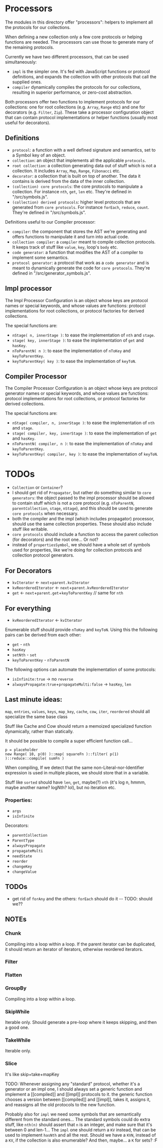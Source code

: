 
# Processors

The modules in this directory offer "processors": helpers to implement all the protocols for our collections.

When defining a new collection only a few core protocols or helping functions are needed. The processors can use those to generate many of the remaining protocols.

Currently we have two different processors, that can be used simultaneously:
 - `impl` is the simpler one. It's fed with JavaScript functions or protocol definitions, and expands the collection with other protocols that call the supplied ones.
  - `compiler` dynamically compiles the protocols for our collections, resulting in superior performance, or zero-cost abstraction.

Both processors offer two functions to implement protocols for our collections: one for root collections (e.g. `Array`, `Range` etc) and one for decorators (e.g. `Filter`, `Zip`).
These take a processor configuration object that can contain protocol implementations or helper functions (usually most useful for decorators).

## Definitions

 - `protocol`: a function with a well defined signature and semantics, set to a Symbol key of an object.
 - `collection`: an object that implements all the applicable `protocols`.
 - `root collection`: a collection generating data out of stuff which is not a collection. It includes `Array`, `Map`, `Range`, `Fibonacci` etc.
 - `decorator`: a collection that is built on top of another. The data it contains is derived from the data of the inner collection.
 - `(collection) core protocols`: the core protocols to manipulate a collection. For instance `nth`, `get`, `len` etc. They're defined in "/src/symbols.js".
 - `(collection) derived protocols`: higher level protocols that are generated from `core protocols`. For instance `forEach`, `reduce`, `count`. They're defined in "/src/symbols.js".

 Definitions useful to our Compiler processor:
 - `compiler`: the component that stores the AST we're generating and offers functions to manipulate it and turn into actual code.
 - `collection compiler`: a `compiler` meant to compile collection protocols. It keeps track of stuff like `value`, `key`, loop's `body` etc.
 - `code generator`: a function that modifies the AST of a compiler to implement some semantics.
 - `protocol generator`: a protocol that work as a `code generator` and is meant to dynamically generate the code for `core protocols`. They're defined in "/src/generator_symbols.js".

## Impl processor

The Impl Processor Configuration is an object whose keys are protocol names or special keywords, and whose values are functions: protocol implementations for root collections, or protocol factories for derived collections.

The special functions are:
 - `nStage( n, innerStage )`: to ease the implementation of `nth` and `stage`.
 - `stage( key, innerStage )`: to ease the implementation of `get` and `hasKey`.
 - `nToParentN( n )`: to ease the implementation of `nToKey` and `keyToParentKey`.
 - `keyToParentKey( key )`: to ease the implementation of `keyToN`.

## Compiler Processor

The Compiler Processor Configuration is an object whose keys are protocol generator names or special keywords, and whose values are functions: protocol implementations for root collections, or protocol factories for derived collections.

The special functions are:
 - `nStage( compiler, n, innerStage )`: to ease the implementation of `nth` and `stage`.
 - `stage( compiler, key, innerStage )`: to ease the implementation of `get` and `hasKey`.
 - `nToParentN( compiler, n )`: to ease the implementation of `nToKey` and `keyToParentKey`.
 - `keyToParentKey( compiler, key )`: to ease the implementation of `keyToN`.





# TODOs
 - `Collection` or `Container`?
 - I should get rid of `Propagator`, but rather do something similar to `core generators`: the object passed to the impl processor should be allowed to contain stuff which is not a core protocol (e.g. `nToParentN`, `parentCollection`, `stage`, `nStage`), and this should be used to generate `core protocols` when necessary.
 - both the compiler and the impl (which includes propagator) processor, should use the same collection properties. These should also include stuff like writable.
 - `core protocols` should include a function to access the parent collection (for decorators) and the root one... Or not?
 - instead of `propertiesSymbol`, we should have a whole set of symbols used for properties, like we're doing for collection protocols and collection protocol generators.


## For Decorators

 - `kvIterator` <- `next`+`parent.kvIterator`
 - `kvReorderedIterator` <- `next`+`parent.kvReorderedIterator`
 - `get` <- `next`+`parent.get`+`keyToParentKey` // same for `nth`

## For everything

 - `kvReorderedIterator` <- `kvIterator`

Enumerable stuff should provide `nToKey` and `keyToN`. Using this the following pairs can be derived from each other:

 - `get` - `nth`
 - `hasKey`
 - `setNth` - `set`
 - `keyToParentKey` - `nToParentN`

The following options can automate the implementation of some protocols:

 - `isInfinite:true` -> no `reverse`
 - `alwaysPropagate:true`+`propagateMulti:false` -> `hasKey`, `len`

## Last minute ideas:

`map`, `entries`, `values`, `keys`, `map_key`, `cache`, `cow`, `iter`, `reordered` should all specialize the same base class

Stuff like Cache and Cow should return a memoized specialized function dynamically, rather than statically.

It should be possible to compile a super efficient function call...
```
p = placeholder
new Range( 10, p(0) )::map( squareFn )::filter( p(1) )::reduce::compile( sumFn )
```

When compiling, If we detect that the same non-Literal-nor-Identifier expression is used in multiple places,
we should store that in a variable.

Stuff like `sorted` should have `len`, `get`, maybe(?) `nth` (it's log n, hmmm, maybe another name? logNth? lol), but no iteration etc.

### Properties:

 - `args`
 - `isInfinite`

Decorators:
 - `parentCollection`
 - `ParentType`
 - `alwaysPropagate`
 - `propagateMulti`
 - `needState`
 - `reorder`
 - `changeKey`
 - `changeValue`

## TODOs

 - get rid of `forAny` and the others: `forEach` should do it -- TODO: should we??

## NOTEs

### Chunk
Compiling into a loop within a loop.
If the parent iterator can be duplicated, it should return an iterator of iterators, otherwise reordered iterators.
### Filter
### Flatten
### GroupBy
Compiling into a loop within a loop.
### SkipWhile
Iterable only.
Should generate a pre-loop where it keeps skipping, and then a good one.
### TakeWhile
Iterable only.
### Slice
It's like skip+take+mapKey



TODO: Whenever assigning any "standard" protocol, whether it's a generator or an impl one, I should always set a generic function and implement a [[compiled]] and [[impl]] protocols to it.
the generic function chooses a version between [[compiled]] and [[impl]], takes it, assigns it, and reassigns all the old protocols to the new function.

Probably also for `impl` we need some symbols that are semantically different from the standard ones...
The standard symbols could do extra stuff, like `nth(n)` should assert that `n` is an integer, and make sure that it's between 0 and len-1...
The `impl` one should return a `KV` instead, that can be used to implement `hasNth` and all the rest.
Should we have a `KVN`, instead of a `KV`, if the collection is also enumerable?
And then, maybe... a `K` for sets? :F
